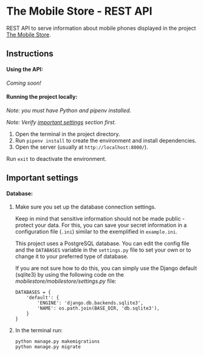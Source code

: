# The Mobile Store - REST API

REST API to serve information about mobile phones displayed in the project [The Mobile Store](https://github.com/nick-rudenko/the-mobile-store).

## Instructions

#### Using the API:

*Coming soon!*

#### Running the project locally:

*Note: you must have Python and pipenv installed.*

*Note: Verify [important settings](##importantsettings) section first.*

1. Open the terminal in the project directory.
2. Run `pipenv install` to create the environment and install dependencies.
3. Open the server (usually at `http://localhost:8000/`).

Run `exit` to deactivate the environment.

## Important settings

#### Database:

1. Make sure you set up the database connection settings. 

    Keep in mind that sensitive information should not be made public - protect your data. For this, you can save your secret information in a configuration file (`.ini`) similar to the exemplified in `example.ini`.

    This project uses a PostgreSQL database. You can edit the config file and the `DATABASES` variable in the `settings.py` file to set your own or to change it to your preferred type of database. 

    If you are not sure how to do this, you can simply use the Django default (sqlite3) by using the following code on the *mobilestore/mobilestore/settings.py* file:

    ```
    DATABASES = {
        'default': {
            'ENGINE': 'django.db.backends.sqlite3',
            'NAME': os.path.join(BASE_DIR, 'db.sqlite3'),
        }
    }
    ```

2. In the terminal run:
    ```
    python manage.py makemigrations
    python manage.py migrate 
    ```